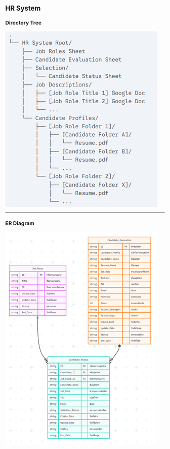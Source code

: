 ## HR System

### Directory Tree

![System Directory Structure - Google Drive and Sheets](https://github.com/panupong1212312121/N8N-Workflow/blob/main/workflows/hr-system/asset/directory-tree.png)

---

### ER Diagram

![Entity Relationship Diagram - HR Data Model](https://github.com/panupong1212312121/N8N-Workflow/blob/main/workflows/hr-system/asset/er.png)